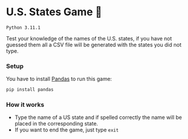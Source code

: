 # U.S. States Game 🗽
`Python 3.11.1`

Test your knowledge of the names of the U.S. states, if you have not guessed them all a CSV file will be generated with the states you did not type.

### Setup
You have to install [Pandas](https://pandas.pydata.org/docs/index.html) to run this game:
```python
pip install pandas
```

### How it works
- Type the name of a US state and if spelled correctly the name will be placed in the corresponding state.
- If you want to end the game, just type `exit`

